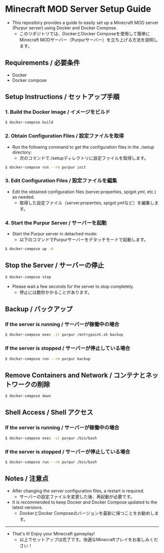 # Minecraft MOD Server Setup Guide
- This repository provides a guide to easily set up a Minecraft MOD server (Purpur server) using Docker and Docker Compose.
  - このリポジトリでは、DockerとDocker Composeを使用して簡単にMinecraft MODサーバー（Purpurサーバー）を立ち上げる方法を説明します。

## Requirements / 必要条件
- Docker
- Docker compose

## Setup Instructions / セットアップ手順
### 1. Build the Docker Image / イメージをビルド

```bash
$ docker-compose build
```

### 2. Obtain Configuration Files / 設定ファイルを取得
- Run the following command to get the configuration files in the ./setup directory:
  - 次のコマンドで./setupディレクトリに設定ファイルを取得します。

```bash
$ docker-compose run --rm purpur init
```

### 3. Edit Configuration Files / 設定ファイルを編集
- Edit the obtained configuration files (server.properties, spigot.yml, etc.) as needed.
  - 取得した設定ファイル（server.properties, spigot.ymlなど）を編集します。

### 4. Start the Purpur Server / サーバーを起動
- Start the Purpur server in detached mode:
  - 以下のコマンドでPurpurサーバーをデタッチモードで起動します。

```bash
$ docker-compose up -d
```

## Stop the Server / サーバーの停止

```bash
$ docker-compose stop
```
- Please wait a few seconds for the server to stop completely.
  - 停止には数秒かかることがあります。

## Backup / バックアップ
### If the server is running / サーバーが稼働中の場合
```bash
$ docker-compose exec -it purpur /entrypoint.sh backup
```

### If the server is stopped / サーバーが停止している場合
```bash
$ docker-compose run --rm purpur backup
```


## Remove Containers and Network / コンテナとネットワークの削除

```bash
$ docker-compose down
```

## Shell Access / Shell アクセス
### If the server is running / サーバーが稼働中の場合

```bash
$ docker-compose exec -it purpur /bin/bash
```

### If the server is stopped / サーバーが停止している場合

```bash
$ docker-compose run --rm purpur /bin/bash
```

## Notes / 注意点
- After changing the server configuration files, a restart is required.
  - サーバーの設定ファイルを変更した後、再起動が必要です。
- It is recommended to keep Docker and Docker Compose updated to the latest versions.
  - DockerとDocker Composeのバージョンを最新に保つことをお勧めします。

---
- That's it! Enjoy your Minecraft gameplay!
  - 以上でセットアップは完了です。快適なMinecraftプレイをお楽しみください！